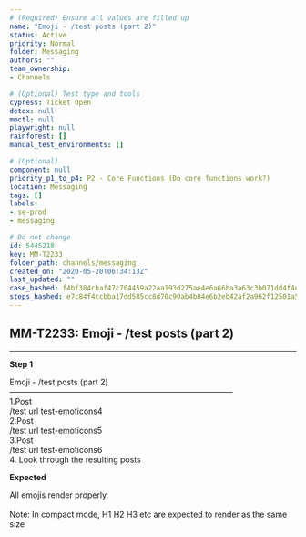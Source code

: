 ```yaml
---
# (Required) Ensure all values are filled up
name: "Emoji - /test posts (part 2)"
status: Active
priority: Normal
folder: Messaging
authors: ""
team_ownership: 
- Channels

# (Optional) Test type and tools
cypress: Ticket Open
detox: null
mmctl: null
playwright: null
rainforest: []
manual_test_environments: []

# (Optional)
component: null
priority_p1_to_p4: P2 - Core Functions (Do core functions work?)
location: Messaging
tags: []
labels: 
- se-prod
- messaging

# Do not change
id: 5445218
key: MM-T2233
folder_path: channels/messaging
created_on: "2020-05-20T06:34:13Z"
last_updated: ""
case_hashed: f4bf384cbaf47c704459a22aa193d275ae4e6a66ba3a63c3b071dd4f4e6fdb74fe98f7cb3b4e1c9303272d517df79bfc
steps_hashed: e7c84f4ccbba17dd585cc8d70c90ab4b84e6b2eb42af2a962f12501a511955e1860ba23f3dce7089801461883e828b8e
---
```


## MM-T2233: Emoji - /test posts (part 2)

---

**Step 1**

Emoji - /test posts (part 2)\
————————————————————————————\
1.Post\
/test url test-emoticons4\
2.Post\
/test url test-emoticons5\
3.Post\
/test url test-emoticons6\
4\. Look through the resulting posts

**Expected**

All emojis render properly.\
\
Note: In compact mode, H1 H2 H3 etc are expected to render as the same size
